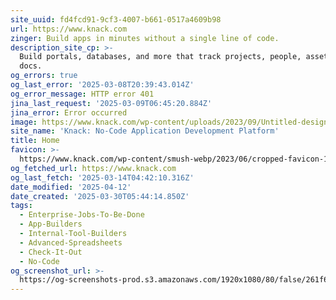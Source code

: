 ```yaml
---
site_uuid: fd4fcd91-9cf3-4007-b661-0517a4609b98
url: https://www.knack.com
zinger: Build apps in minutes without a single line of code.
description_site_cp: >-
  Build portals, databases, and more that track projects, people, assets, and
  docs.
og_errors: true
og_last_error: '2025-03-08T20:39:43.014Z'
og_error_message: HTTP error 401
jina_last_request: '2025-03-09T06:45:20.884Z'
jina_error: Error occurred
image: https://www.knack.com/wp-content/uploads/2023/09/Untitled-design-87.png
site_name: 'Knack: No-Code Application Development Platform'
title: Home
favicon: >-
  https://www.knack.com/wp-content/smush-webp/2023/06/cropped-favicon-1-192x192.png.webp
og_fetched_url: https://www.knack.com
og_last_fetch: '2025-03-14T04:42:10.316Z'
date_modified: '2025-04-12'
date_created: '2025-03-30T05:44:14.850Z'
tags:
  - Enterprise-Jobs-To-Be-Done
  - App-Builders
  - Internal-Tool-Builders
  - Advanced-Spreadsheets
  - Check-It-Out
  - No-Code
og_screenshot_url: >-
  https://og-screenshots-prod.s3.amazonaws.com/1920x1080/80/false/261f6744951f1243b3ecac184a3141d61fd14db03d488633ba1dbf06e93af616.jpeg
---
```














































